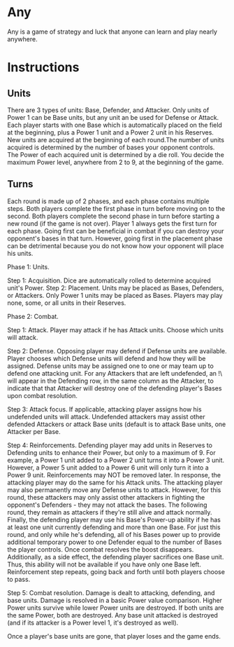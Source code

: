 Any
===

Any is a game of strategy and luck that anyone can learn and play nearly anywhere.

Instructions
==

Units
-----
There are 3 types of units: Base, Defender, and Attacker.
Only units of Power 1 can be Base units, but any unit an be used for Defense or Attack.
Each player starts with one Base which is automatically placed on the field at the beginning, plus a Power 1 unit and a Power 2 unit in his Reserves.
New units are acquired at the beginning of each round.The number of units acquired is determined by the number of bases your opponent controls.
The Power of each acquired unit is determined by a die roll. You decide the maximum Power level, anywhere from 2 to 9, at the beginning of the game.

Turns
-----
Each round is made up of 2 phases, and each phase contains multiple steps.
Both players complete the first phase in turn before moving on to the second.
Both players complete the second phase in turn before starting a new round (if the game is not over).
Player 1 always gets the first turn for each phase. Going first can be beneficial in combat if you can destroy your opponent's bases in that turn.
However, going first in the placement phase can be detrimental because you do not know how your opponent will place his units.

Phase 1: Units.

Step 1: Acquisition.  Dice are automatically rolled to determine acquired unit's Power.
Step 2: Placement.  Units may be placed as Bases, Defenders, or Attackers.
Only Power 1 units may be placed as Bases.  Players may play none, some, or all units in their Reserves.

Phase 2: Combat.

Step 1: Attack.  Player may attack if he has Attack units.  Choose which units will attack.

Step 2: Defense.  Opposing player may defend if Defense units are available.
Player chooses which Defense units will defend and how they will be assigned.
Defense units may be assigned one to one or may team up to defend one attacking unit.
For any Attackers that are left undefended, an \!\ will appear in the Defending row, in the same column as the Attacker,
to indicate that that Attacker will destroy one of the defending player's Bases upon combat resolution.

Step 3: Attack focus.  If applicable, attacking player assigns how his undefended units will attack.
Undefended attackers may assist other defended Attackers or attack Base units (default is to attack Base units, one Attacker per Base.

Step 4: Reinforcements.  Defending player may add units in Reserves to Defending units to enhance their Power, but only to a maximum of 9.
For example, a Power 1 unit added to a Power 2 unit turns it into a Power 3 unit.
However, a Power 5 unit added to a Power 6 unit will only turn it into a Power 9 unit.  Reinforcements may NOT be removed later.
In response, the attacking player may do the same for his Attack units.
The attacking player may also permanently move any Defense units to attack.
However, for this round, these attackers may only assist other attackers in fighting the opponent's Defenders - 
they may not attack the bases.  The following round, they remain as attackers if they're still alive and attack normally.
Finally, the defending player may use his Base's Power-up ability if he has at least one unit currently defending and more than one Base.
For just this round, and only while he's defending,
all of his Bases power up to provide additional temporary power to one Defender equal to the number of Bases the player controls.
Once combat resolves the boost disappears.  Additionally, as a side effect, the defending player sacrifices one Base unit.
Thus, this ability will not be available if you have only one Base left.
Reinforcement step repeats, going back and forth until both players choose to pass.

Step 5: Combat resolution.  Damage is dealt to attacking, defending, and base units.  Damage is resolved in a basic Power value comparison.
Higher Power units survive while lower Power units are destroyed.  If both units are the same Power, both are destroyed.
Any base unit attacked is destroyed (and if its attacker is a Power level 1, it's destroyed as well).

Once a player's base units are gone, that player loses and the game ends.
